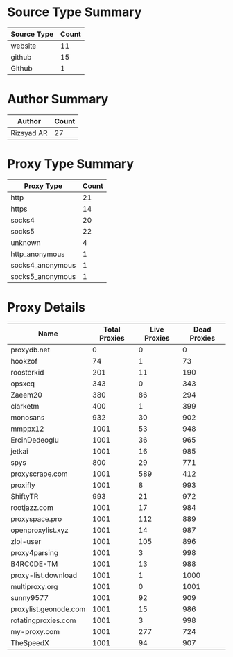 # Source Type Summary

| Source Type | Count |
|-------------|-------|
| website | 11 |
| github | 15 |
| Github | 1 |


# Author Summary

| Author | Count |
|--------|-------|
| Rizsyad AR | 27 |


# Proxy Type Summary

| Proxy Type | Count |
|------------|-------|
| http | 21 |
| https | 14 |
| socks4 | 20 |
| socks5 | 22 |
| unknown | 4 |
| http_anonymous | 1 |
| socks4_anonymous | 1 |
| socks5_anonymous | 1 |


# Proxy Details

| Name | Total Proxies | Live Proxies | Dead Proxies |
|------|---------------|--------------|---------------|
| proxydb.net | 0 | 0 | 0 |
| hookzof | 74 | 1 | 73 |
| roosterkid | 201 | 11 | 190 |
| opsxcq | 343 | 0 | 343 |
| Zaeem20 | 380 | 86 | 294 |
| clarketm | 400 | 1 | 399 |
| monosans | 932 | 30 | 902 |
| mmppx12 | 1001 | 53 | 948 |
| ErcinDedeoglu | 1001 | 36 | 965 |
| jetkai | 1001 | 16 | 985 |
| spys | 800 | 29 | 771 |
| proxyscrape.com | 1001 | 589 | 412 |
| proxifly | 1001 | 8 | 993 |
| ShiftyTR | 993 | 21 | 972 |
| rootjazz.com | 1001 | 17 | 984 |
| proxyspace.pro | 1001 | 112 | 889 |
| openproxylist.xyz | 1001 | 14 | 987 |
| zloi-user | 1001 | 105 | 896 |
| proxy4parsing | 1001 | 3 | 998 |
| B4RC0DE-TM | 1001 | 13 | 988 |
| proxy-list.download | 1001 | 1 | 1000 |
| multiproxy.org | 1001 | 0 | 1001 |
| sunny9577 | 1001 | 92 | 909 |
| proxylist.geonode.com | 1001 | 15 | 986 |
| rotatingproxies.com | 1001 | 3 | 998 |
| my-proxy.com | 1001 | 277 | 724 |
| TheSpeedX | 1001 | 94 | 907 |
